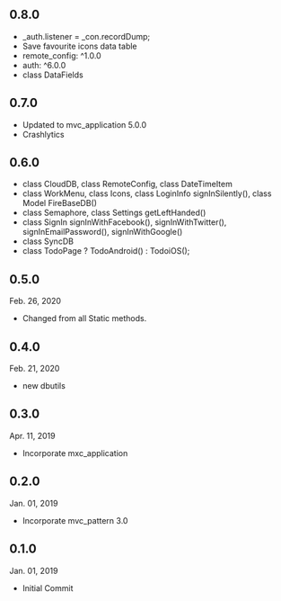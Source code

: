 ## 0.8.0
- _auth.listener = _con.recordDump;
- Save favourite icons data table
- remote_config: ^1.0.0
- auth: ^6.0.0
- class DataFields

## 0.7.0
- Updated to mvc_application 5.0.0 
- Crashlytics

## 0.6.0
- class CloudDB, class RemoteConfig, class DateTimeItem
- class WorkMenu, class Icons, class LoginInfo signInSilently(), class Model FireBaseDB()
- class Semaphore, class Settings getLeftHanded()
- class SignIn signInWithFacebook(), signInWithTwitter(), signInEmailPassword(), signInWithGoogle()
- class SyncDB
- class TodoPage ? TodoAndroid() : TodoiOS();

## 0.5.0
 Feb. 26, 2020
- Changed from all Static methods.

## 0.4.0
 Feb. 21, 2020
- new dbutils

## 0.3.0
 Apr. 11, 2019
- Incorporate mxc_application

## 0.2.0
 Jan. 01, 2019
- Incorporate mvc_pattern 3.0

## 0.1.0
 Jan. 01, 2019
- Initial Commit
